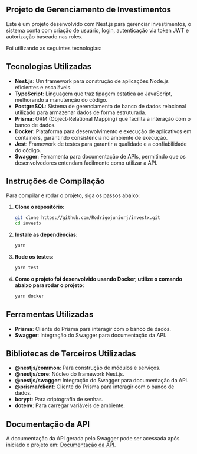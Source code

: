 ## Projeto de Gerenciamento de Investimentos

Este é um projeto desenvolvido com Nest.js para gerenciar investimentos, o sistema conta com criação de usuário, login, autenticação via token JWT e autorização baseado nas roles. 

Foi utilizando as seguintes tecnologias:

## Tecnologias Utilizadas

- **Nest.js**: Um framework para construção de aplicações Node.js eficientes e escaláveis.
- **TypeScript**: Linguagem que traz tipagem estática ao JavaScript, melhorando a manutenção do código.
- **PostgreSQL**: Sistema de gerenciamento de banco de dados relacional utilizado para armazenar dados de forma estruturada.
- **Prisma**: ORM (Object-Relational Mapping) que facilita a interação com o banco de dados.
- **Docker**: Plataforma para desenvolvimento e execução de aplicativos em containers, garantindo consistência no ambiente de execução.
- **Jest**: Framework de testes para garantir a qualidade e a confiabilidade do código.
- **Swagger**: Ferramenta para documentação de APIs, permitindo que os desenvolvedores entendam facilmente como utilizar a API.

## Instruções de Compilação

Para compilar e rodar o projeto, siga os passos abaixo:

1. **Clone o repositório**:
   ```bash
   git clone https://github.com/Rodrigojuniorj/investx.git
   cd investx
2. **Instale as dependências**:
   ```bash
   yarn
3. **Rode os testes**:
   ```bash
   yarn test
4. **Como o projeto foi desenvolvido usando Docker, utilize o comando abaixo para rodar o projeto**:
   ```bash
   yarn docker
## Ferramentas Utilizadas
- **Prisma**: Cliente do Prisma para interagir com o banco de dados.
- **Swagger**: Integração do Swagger para documentação da API.
## Bibliotecas de Terceiros Utilizadas
- **@nestjs/common**: Para construção de módulos e serviços.
- **@nestjs/core**: Núcleo do framework Nest.js.
- **@nestjs/swagger**: Integração do Swagger para documentação da API.
- **@prisma/client**: Cliente do Prisma para interagir com o banco de dados.
- **bcrypt**: Para criptografia de senhas.
- **dotenv**: Para carregar variáveis de ambiente.
## Documentação da API 
A documentação da API gerada pelo Swagger pode ser acessada após iniciado o projeto em: [Documentação da API](http://localhost:3333/api/v1/documentation).